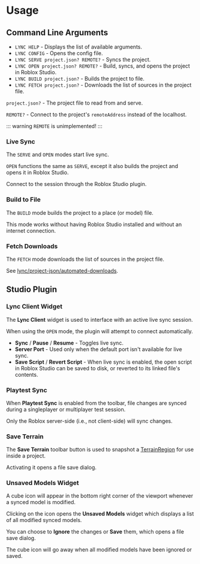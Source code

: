 # Usage

## Command Line Arguments
- `LYNC HELP` - Displays the list of available arguments.
- `LYNC CONFIG` - Opens the config file.
- `LYNC SERVE project.json? REMOTE?` - Syncs the project.
- `LYNC OPEN project.json? REMOTE?` - Build, syncs, and opens the project in Roblox Studio.
- `LYNC BUILD project.json?` - Builds the project to file.
- `LYNC FETCH project.json?` - Downloads the list of sources in the project file.

`project.json?` - The project file to read from and serve.


`REMOTE?` - Connect to the project's `remoteAddress` instead of the localhost.

::: warning
`REMOTE` is unimplemented!
:::

### Live Sync

The `SERVE` and `OPEN` modes start live sync.

`OPEN` functions the same as `SERVE`, except it also builds the project and opens it in Roblox Studio.

Connect to the session through the Roblox Studio plugin.

### Build to File

The `BUILD` mode builds the project to a place (or model) file.

This mode works without having Roblox Studio installed and without an internet connection.

### Fetch Downloads

The `FETCH` mode downloads the list of sources in the project file.

See [lync/project-json/automated-downloads](/lync/project-format/project-json/automated-downloads).

## Studio Plugin

### Lync Client Widget
The **Lync Client** widget is used to interface with an active live sync session.

When using the `OPEN` mode, the plugin will attempt to connect automatically.

- **Sync** / **Pause** / **Resume** - Toggles live sync.
- **Server Port** - Used only when the default port isn't available for live sync.
- **Save Script** / **Revert Script** - When live sync is enabled, the open script in Roblox Studio can be saved to disk, or reverted to its linked file's contents.

### Playtest Sync
When **Playtest Sync** is enabled from the toolbar, file changes are synced during a singleplayer or multiplayer test session.

Only the Roblox server-side (i.e., not client-side) will sync changes.

### Save Terrain
The **Save Terrain** toolbar button is used to snapshot a [TerrainRegion](https://create.roblox.com/docs/reference/engine/classes/TerrainRegion) for use inside a project.

Activating it opens a file save dialog.

### Unsaved Models Widget
A cube icon will appear in the bottom right corner of the viewport whenever a synced model is modified.

Clicking on the icon opens the **Unsaved Models** widget which displays a list of all modified synced models.

You can choose to **Ignore** the changes or **Save** them, which opens a file save dialog.

The cube icon will go away when all modified models have been ignored or saved.
